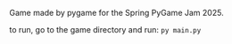 Game made by pygame for the Spring PyGame Jam 2025.

to run, go to the game directory and run:
`py main.py`
